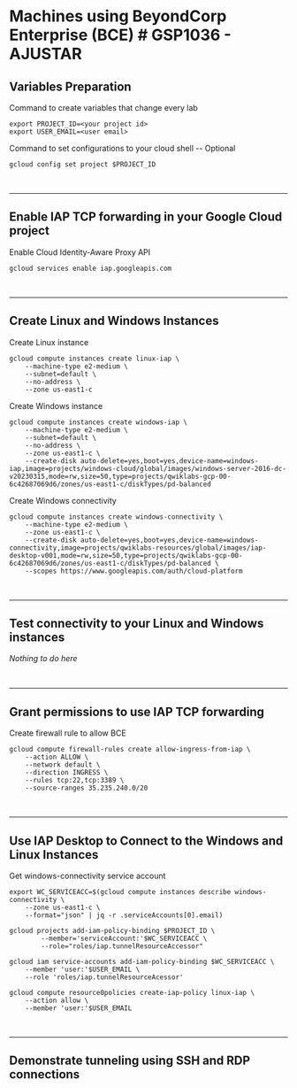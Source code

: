 # **Machines using BeyondCorp Enterprise (BCE) # GSP1036 - AJUSTAR**

## **Variables Preparation**

Command to create variables that change every lab

    export PROJECT_ID=<your project id>
    export USER_EMAIL=<user email>

Command to set configurations to your cloud shell -- Optional

    gcloud config set project $PROJECT_ID

<br>

---

## **Enable IAP TCP forwarding in your Google Cloud project**

Enable Cloud Identity-Aware Proxy API

    gcloud services enable iap.googleapis.com

<br>

---

## **Create Linux and Windows Instances**

Create Linux instance

    gcloud compute instances create linux-iap \
        --machine-type e2-medium \
        --subnet=default \
        --no-address \
        --zone us-east1-c

Create Windows instance

    gcloud compute instances create windows-iap \
        --machine-type e2-medium \
        --subnet=default \
        --no-address \
        --zone us-east1-c \
        --create-disk auto-delete=yes,boot=yes,device-name=windows-iap,image=projects/windows-cloud/global/images/windows-server-2016-dc-v20230315,mode=rw,size=50,type=projects/qwiklabs-gcp-00-6c42687069d6/zones/us-east1-c/diskTypes/pd-balanced

Create Windows connectivity

    gcloud compute instances create windows-connectivity \
        --machine-type e2-medium \
        --zone us-east1-c \
        --create-disk auto-delete=yes,boot=yes,device-name=windows-connectivity,image=projects/qwiklabs-resources/global/images/iap-desktop-v001,mode=rw,size=50,type=projects/qwiklabs-gcp-00-6c42687069d6/zones/us-east1-c/diskTypes/pd-balanced \
        --scopes https://www.googleapis.com/auth/cloud-platform

<br>

---

## **Test connectivity to your Linux and Windows instances**

_Nothing to do here_

<br>

---

## **Grant permissions to use IAP TCP forwarding**

Create firewall rule to allow BCE

    gcloud compute firewall-rules create allow-ingress-from-iap \
        --action ALLOW \
        --network default \
        --direction INGRESS \
        --rules tcp:22,tcp:3389 \
        --source-ranges 35.235.240.0/20

<br>

---

## **Use IAP Desktop to Connect to the Windows and Linux Instances**

Get windows-connectivity service account

    export WC_SERVICEACC=$(gcloud compute instances describe windows-connectivity \
        --zone us-east1-c \
        --format="json" | jq -r .serviceAccounts[0].email)

    gcloud projects add-iam-policy-binding $PROJECT_ID \
            --member='serviceAccount:'$WC_SERVICEACC \
            --role="roles/iap.tunnelResourceAccessor"

    gcloud iam service-accounts add-iam-policy-binding $WC_SERVICEACC \
        --member 'user:'$USER_EMAIL \
        --role 'roles/iap.tunnelResourceAcessor'

    gcloud compute resource0policies create-iap-policy linux-iap \
        --action allow \
        --member 'user:'$USER_EMAIL

<br>

---

## **Demonstrate tunneling using SSH and RDP connections**